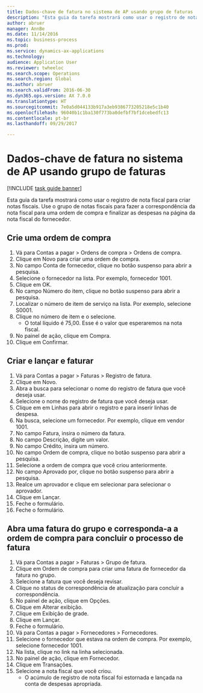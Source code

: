 ```yaml
--- 
title: Dados-chave de fatura no sistema de AP usando grupo de faturas
description: "Esta guia da tarefa mostrará como usar o registro de nota fiscal para criar notas fiscais."
author: abruer
manager: AnnBe
ms.date: 11/14/2016
ms.topic: business-process
ms.prod: 
ms.service: dynamics-ax-applications
ms.technology: 
audience: Application User
ms.reviewer: twheeloc
ms.search.scope: Operations
ms.search.region: Global
ms.author: abruer
ms.search.validFrom: 2016-06-30
ms.dyn365.ops.version: AX 7.0.0
ms.translationtype: HT
ms.sourcegitcommit: 7e0a5d044133b917a3eb9386773205218e5c1b40
ms.openlocfilehash: 96040b1c1ba130f773ba0defbf7bf1dcebedfc13
ms.contentlocale: pt-br
ms.lasthandoff: 09/29/2017

---
```

# <a name="key-invoice-data-into-the-ap-system-using-invoice-pool"></a>Dados-chave de fatura no sistema de AP usando grupo de faturas

[!INCLUDE [task guide banner](../../includes/task-guide-banner.md)]

Esta guia da tarefa mostrará como usar o registro de nota fiscal para criar notas fiscais.  Use o grupo de notas fiscais para fazer a correspondência da nota fiscal para uma ordem de compra e finalizar as despesas na página da nota fiscal do fornecedor.


## <a name="create-a-purchase-order"></a>Crie uma ordem de compra
1. Vá para Contas a pagar > Ordens de compra > Ordens de compra.
2. Clique em Novo para criar uma ordem de compra.
3. No campo Conta de fornecedor, clique no botão suspenso para abrir a pesquisa.
4. Selecione o fornecedor na lista. Por exemplo, fornecedor 1001.
5. Clique em OK.
6. No campo Número do item, clique no botão suspenso para abrir a pesquisa.
7. Localizar o número de item de serviço na lista. Por exemplo, selecione S0001.
8. Clique no número de item e o selecione.
    * O total líquido é 75,00.  Esse é o valor que esperaremos na nota fiscal.  
9. No painel de ação, clique em Compra.
10. Clique em Confirmar.

## <a name="create-and-post-and-invoice"></a>Criar e lançar e faturar
1. Vá para Contas a pagar > Faturas > Registro de fatura.
2. Clique em Novo.
3. Abra a busca para selecionar o nome do registro de fatura que você deseja usar.
4. Selecione o nome do registro de fatura que você deseja usar.
5. Clique em em Linhas para abrir o registro e para inserir linhas de despesa.
6. Na busca, selecione um fornecedor. Por exemplo, clique em vendor 1001.
7. No campo Fatura, insira o número da fatura.
8. No campo Descrição, digite um valor.
9. No campo Crédito, insira um número.
10. No campo Ordem de compra, clique no botão suspenso para abrir a pesquisa.
11. Selecione a ordem de compra que você criou anteriormente.
12. No campo Aprovado por, clique no botão suspenso para abrir a pesquisa.
13. Realce um aprovador e clique em selecionar para selecionar o aprovador.
14. Clique em Lançar.
15. Feche o formulário.
16. Feche o formulário.

## <a name="open-an-invoice-from-the-pool-and-match-it-to-a-purchase-order-to-complete-the-invoice-process"></a>Abra uma fatura do grupo e corresponda-a a ordem de compra para concluir o processo de fatura
1. Vá para Contas a pagar > Faturas > Grupo de fatura.
2. Clique em Ordem de compra para criar uma fatura de fornecedor da fatura no grupo.
3. Selecione a fatura que você deseja revisar.
4. Clique no status de correspondência de atualização para concluir a correspondência.
5. No painel de ação, clique em Opções.
6. Clique em Alterar exibição.
7. Clique em Exibição de grade.
8. Clique em Lançar.
9. Feche o formulário.
10. Vá para Contas a pagar > Fornecedores > Fornecedores.
11. Selecione o fornecedor que estava na ordem de compra. Por exemplo, selecione fornecedor 1001.
12. Na lista, clique no link na linha selecionada.
13. No painel de ação, clique em Fornecedor.
14. Clique em Transações.
15. Selecione a nota fiscal que você criou.
    * O acúmulo de registro de nota fiscal foi estornada e lançada na conta de despesas apropriada.  


